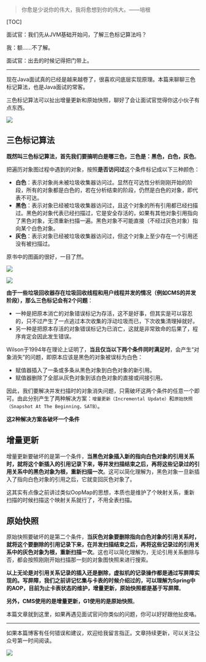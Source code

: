 > 你愈是少说你的伟大，我将愈想到你的伟大。——培根

[TOC]

面试官：我们先从JVM基础开始问，了解三色标记算法吗？

我：额......不了解。

面试官：出去的时候记得把门带上。

------

现在Java面试真的已经是越来越卷了，很喜欢问底层实现原理。本篇来聊聊三色标记算法，也是Java面试的常客。

三色标记算法可以扯出增量更新和原始快照，聊好了会让面试官觉得你这小伙子有点东西。

![](https://mmbiz.qpic.cn/mmbiz_jpg/jC8rtGdWScNSWyYdcwhyuGyFAHA8HjTS8LnIdeGiazwKR3Iyfftg3cqfdBTs9ib0E1DtcVKQINDdNcFrgTQiamdHg/0?wx_fmt=jpeg)

## 三色标记算法

**既然叫三色标记算法，首先我们要搞明白是哪三色，三色是：黑色，白色，灰色**。

把遍历对象图过程中遇到的对象，按照**是否访问过**这个条件标记成以下三种颜色：

- **白色**：表示对象尚未被垃圾收集器访问过。显然在可达性分析刚刚开始的阶段，所有的对象都是白色的，若在分析结束的阶段，仍然是白色的对象，即代表不可达。
- **黑色**：表示对象已经被垃圾收集器访问过，且这个对象的所有引用都已经扫描过。黑色的对象代表已经扫描过，它是安全存活的，如果有其他对象引用指向了黑色对象，无须重新扫描一遍。黑色对象不可能直接（不经过灰色对象）指向某个白色对象。
- **灰色**：表示对象已经被垃圾收集器访问过，但这个对象上至少存在一个引用还没有被扫描过。

原书中的图画的很好，一目了然。

![](https://mmbiz.qpic.cn/mmbiz_png/jC8rtGdWScNSWyYdcwhyuGyFAHA8HjTSBiaVh24Hw0ibb75ejp8r5rN9YAh6OsqXtNZ4lN2LEQM99GtUcawKLvsw/0?wx_fmt=png)

![](https://mmbiz.qpic.cn/mmbiz_png/jC8rtGdWScNSWyYdcwhyuGyFAHA8HjTSdGkjiapUocjLklteYArjI05cDBiabLpqMQlhDDfephwGmZ0EpP2DBicLw/0?wx_fmt=png)

**由于一些垃圾回收器存在垃圾回收线程和用户线程并发的情况（例如CMS的并发阶段），那么三色标记会有2个问题**：

- 一种是把原本消亡的对象错误标记为存活，这不是好事，但其实是可以容忍的，只不过产生了一点逃过本次收集的浮动垃圾而已，下次收集清理掉就好。
- 另一种是把原本存活的对象错误标记为已消亡，这就是非常致命的后果了，程序肯定会因此发生错误。

Wilson于1994年在理论上证明了，**当且仅当以下两个条件同时满足时**，会产生“对象消失”的问题，即原本应该是黑色的对象被误标为白色：

- 赋值器插入了一条或多条从黑色对象到白色对象的新引用。
- 赋值器删除了全部从灰色对象到该白色对象的直接或间接引用。

因此，我们要解决并发扫描时的对象消失问题，只需破坏这两个条件的任意一个即可。由此分别产生了两种解决方案：`增量更新（Incremental Update）`和`原始快照（Snapshot At The Beginning，SATB）`。

**这2种解决方案各破坏一个条件**

## 增量更新

增量更新要破坏的是第一个条件，**当黑色对象插入新的指向白色对象的引用关系时，就将这个新插入的引用记录下来，等并发扫描结束之后，再将这些记录过的引用关系中的黑色对象为根，重新扫描一次**。这可以简化理解为，黑色对象一旦新插入了指向白色对象的引用之后，它就变回灰色对象了。

这其实有点像之前讲过类似OopMap的思想，本质也是维护了个映射关系，重新扫描的时候扫描这个映射关系就行了，不用全表扫描。

## 原始快照

原始快照要破坏的是第二个条件，**当灰色对象要删除指向白色对象的引用关系时，就将这个要删除的引用记录下来，在并发扫描结束之后，再将这些记录过的引用关系中的灰色对象为根，重新扫描一次**。这也可以简化理解为，无论引用关系删除与否，都会按照刚刚开始扫描那一刻的对象图快照来进行搜索。

**以上无论是对引用关系记录的插入还是删除，虚拟机的记录操作都是通过写屏障实现的。写屏障，我们之前讲记忆集与卡表的时候介绍过的，可以理解为Spring中的AOP，目前为止卡表状态的维护，增量更新，原始快照都是基于写屏障**。

**另外，CMS使用的是增量更新，G1使用的是原始快照**。

本篇文章就到这里，如果再遇见面试官问你类似的问题，你可以好好跟他扯皮咯。

------

如果本篇博客有任何错误和建议，欢迎给我留言指正。文章持续更新，可以关注公众号第一时间阅读。

![](https://mmbiz.qpic.cn/mmbiz_jpg/jC8rtGdWScPibyOvOuNiasKa7qicaZgo5DIcDAickDKoU6KZUmLyibpnRc6ibzTxT9WAnkfPhFcq6iamGRo2ITZlPPczA/0?wx_fmt=jpeg)